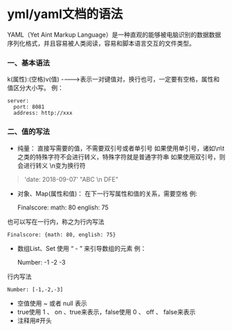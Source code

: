 # yml/yaml文档的语法

YAML（Yet Aint Markup Language）是一种直观的能够被电脑识别的数据数据序列化格式，并且容易被人类阅读，容易和脚本语言交互的文件类型。
### 一、基本语法
 k(属性):(空格)v(值) ---->表示一对键值对，换行也可，一定要有空格，属性和值区分大小写。
例：

    server:
      port: 8081
	  address: http://xxx

### 二、值的写法
 * 纯量：
直接写需要的值，不需要双引号或者单引号
如果使用单引号，诸如\n\t之类的特殊字符不会进行转义，特殊字符就是普通字符串
如果使用双引号，则会进行转义 \n变为换行符
> 'date: 2018-09-07'
> "ABC \n DFE"

 * 对象、Map(属性和值)：
在下一行写属性和值的关系，需要空格
例:


    Finalscore:
		math: 80
		english: 75

也可以写在一行内，称之为行内写法

    Finalscore: {math: 80, english: 75}
		
 * 数组List、Set
使用 “ - ” 来引导数组的元素
例：

    
	Number:
	 -1
	 -2
	 -3

行内写法

    Number: [-1,-2,-3]


 *  空值使用 ~ 或者 null 表示
 *  true使用 1 、 on 、true来表示，false使用 0 、 off 、 false来表示
 *  注释用#开头